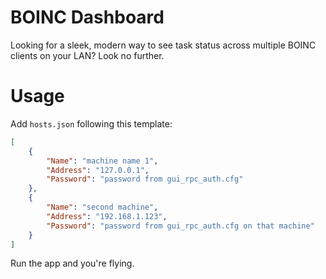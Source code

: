 # BOINC Dashboard

Looking for a sleek, modern way to see task status across multiple BOINC clients on your LAN? Look no further.

# Usage

Add `hosts.json` following this template:

```json
[
    { 
        "Name": "machine name 1", 
        "Address": "127.0.0.1", 
        "Password": "password from gui_rpc_auth.cfg" 
    },
    { 
        "Name": "second machine", 
        "Address": "192.168.1.123", 
        "Password": "password from gui_rpc_auth.cfg on that machine" 
    }
]
```

Run the app and you're flying.